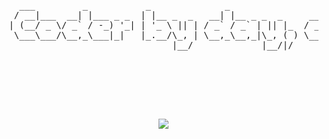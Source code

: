 <pre align="center" >

   ___         _           _              _                          _           _                _      _   _   
  / __|___  __| |___ _ _  | |__ _  _   __| |__ _ _  _     __ ___  __| |___ _ _  | |__ _  _   _ _ (_)__ _| |_| |_ 
 | (__/ _ \/ _` / -_) '_| | '_ \ || | / _` / _` | || |_  / _/ _ \/ _` / -_) '_| | '_ \ || | | ' \| / _` | ' \  _|
  \___\___/\__,_\___|_|   |_.__/\_, | \__,_\__,_|\_, ( ) \__\___/\__,_\___|_|   |_.__/\_, | |_||_|_\__, |_||_\__|
                                |__/             |__/|/                               |__/         |___/         




        

<p align="center"> <img src="https://github-readme-stats.vercel.app/api/top-langs/?username=nburnet1&layout=compact&langs_count=10&theme=transparent"/>
</pre>


